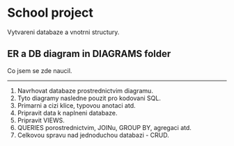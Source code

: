 <h1>School project</h1>
Vytvareni databaze a vnotrni structury.

<h2>ER a DB diagram in DIAGRAMS folder</h2>

Co jsem se zde naucil.
<hr>

1. Navrhovat databaze prostrednictvim diagramu.
2. Tyto diagramy nasledne pouzit pro kodovani SQL.
3. Primarni a cizi klice, typovou anotaci atd.
4. Pripravit data k naplneni databaze.
5. Pripravit VIEWS.
6. QUERIES porostrednictvim, JOINu, GROUP BY, agregaci atd.
7. Celkovou spravu nad jednoduchou databazi - CRUD.
